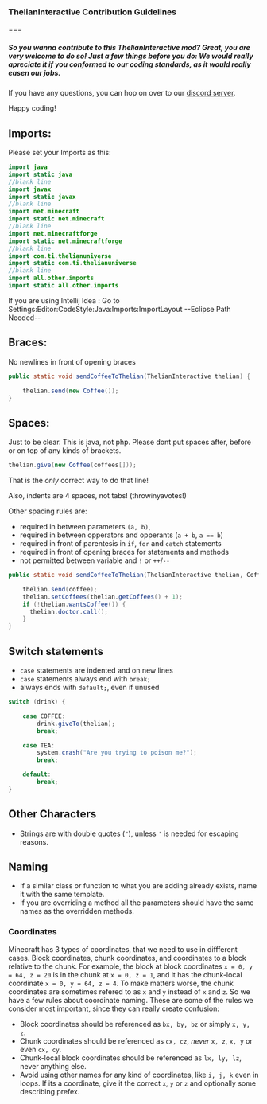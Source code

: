 ### ThelianInteractive Contribution Guidelines
===
##### So you wanna contribute to this ThelianInteractive mod? Great, you are very welcome to do so! Just a few things before you do: We would really apreciate it if you conformed to our coding standards, as it would really easen our jobs.

If you have any questions, you can hop on over to our [discord server](https://discord.gg/B3TZ2d6).

Happy coding!

Imports:
---
Please set your Imports as this:
```java
import java
import static java
//blank line
import javax
import static javax
//blank line
import net.minecraft
import static net.minecraft
//blank line
import net.minecraftforge
import static net.minecraftforge
//blank line
import com.ti.thelianuniverse
import static com.ti.thelianuniverse
//blank line
import all.other.imports
import static all.other.imports
```
If you are using Intellij Idea :
Go to Settings:Editor:CodeStyle:Java:Imports:ImportLayout
--Eclipse Path Needed--

Braces:
----
No newlines in front of opening braces
``` java
public static void sendCoffeeToThelian(ThelianInteractive thelian) {

    thelian.send(new Coffee());
}
```

Spaces:
----
Just to be clear. This is java, not php. Please dont put spaces after, before or on top of any kinds of brackets.
``` java
thelian.give(new Coffee(coffees[]));
```
That is the *only* correct way to do that line!

Also, indents are 4 spaces, not tabs! (throwinyavotes!)

Other spacing rules are:
 - required in between parameters `(a, b)`,
 - required in between opperators and opperants (`a + b`, `a == b`)
 - required in front of parentesis in `if`, `for` and `catch` statements
 - required in front of opening braces for statements and methods
 - not permitted between variable and `!` or `++`/`--`
``` java
public static void sendCoffeeToThelian(ThelianInteractive thelian, Coffee coffee) {

    thelian.send(coffee);
    thelian.setCoffees(thelian.getCoffees() + 1);
    if (!thelian.wantsCoffee()) {
      thelian.doctor.call();
    }
}
```

Switch statements
----
 - `case` statements are indented and on new lines
 - `case` statements always end with `break;`
 - always ends with `default;`, even if unused
``` java
switch (drink) {

    case COFFEE:
        drink.giveTo(thelian);
        break;

    case TEA:
        system.crash("Are you trying to poison me?");
        break;

    default:
        break;
}
```

Other Characters
----
 - Strings are with double quotes (`"`), unless `'` is needed for escaping reasons.

Naming
----
 - If a similar class or function to what you are adding already exists, name it with the same template.
 - If you are overriding a method all the parameters should have the same names as the overridden methods.

### Coordinates ###
Minecraft has 3 types of coordinates, that we need to use in diffferent cases. Block coordinates, chunk coordinates,
and coordinates to a block relative to the chunk. For example, the block at block coordinates `x = 0, y = 64, z = 20` is in the chunk at `x = 0, z = 1`, and it has the chunk-local coordinate `x = 0, y = 64, z = 4`. To make matters worse, the chunk coordinates are sometimes refered to as `x` and `y` instead of `x` and `z`. So we have a few rules about coordinate naming. These are some of the rules we consider most important, since they can really create confusion:
 - Block coordinates should be referenced as `bx, by, bz` or simply `x, y, z`.
 - Chunk coordinates should be referenced as `cx, cz`, _never_ `x, z`, `x, y` or even `cx, cy`.
 - Chunk-local block coordinates should be referenced as `lx, ly, lz`, never anything else.
 - Avoid using other names for any kind of coordinates, like `i, j, k` even in loops. If its a coordinate, give it the correct `x`, `y` or `z` and optionally some describing prefex.

